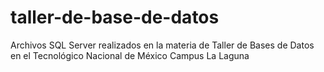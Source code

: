 # taller-de-base-de-datos
Archivos SQL Server realizados en la materia de Taller de Bases de Datos en el Tecnológico Nacional de México Campus La Laguna
